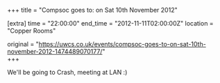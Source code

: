 +++
title = "Compsoc goes to: on Sat 10th November 2012"

[extra]
time = "22:00:00"
end_time = "2012-11-11T02:00:00Z"
location = "Copper Rooms"

original = "https://uwcs.co.uk/events/compsoc-goes-to-on-sat-10th-november-2012-1474489070177/"    
+++

We'll be going to Crash, meeting at LAN :)

